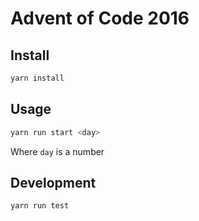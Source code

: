 # Advent of Code 2016

## Install

```js
yarn install
```

## Usage

```js
yarn run start <day>
```

Where `day` is a number

## Development

```js
yarn run test
```

